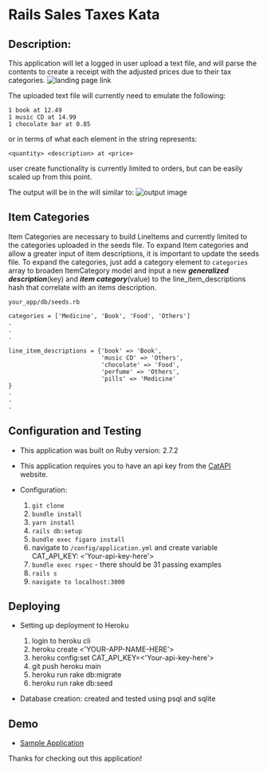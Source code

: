 # Rails Sales Taxes Kata
## Description:
This application will let a logged in user upload a text file, and will parse the contents to create a receipt with the adjusted prices due to their tax categories.
![landing page link](https://user-images.githubusercontent.com/68167430/128925230-dc50d85b-5047-47fd-86c5-339ab2108733.png)


The uploaded text file will currently need to emulate the following:
```
1 book at 12.49
1 music CD at 14.99
1 chocolate bar at 0.85
```
or in terms of what each element in the string represents:
```
<quantity> <description> at <price>
```
user create functionality is currently limited to orders, but can be easily scaled up from this point.

The output will be in the will similar to:
![output image](https://user-images.githubusercontent.com/68167430/129260301-eef07e34-8277-4090-9ffc-a4c2f01b9c5f.png)


## Item Categories
Item Categories are necessary to build LineItems and currently limited to the categories uploaded in the seeds file. To expand Item categories and allow a greater input of item descriptions, it is important to update the seeds file. To expand the categories, just add a category element to `categories` array to broaden ItemCategory model and input a new ***generalized description***(key) and ***item category***(value) to the line_item_descriptions hash that correlate with an items description.

`your_app/db/seeds.rb`
```
categories = ['Medicine', 'Book', 'Food', 'Others']
.
.
.

line_item_descriptions = {'book' => 'Book',
                          'music CD' => 'Others',
                          'chocolate' => 'Food',
                          'perfume' => 'Others',
                          'pills' => 'Medicine'
}
.
.
.
```
## Configuration and Testing
* This application was built on Ruby version: 2.7.2
* This application requires you to have an api key from the [CatAPI](https://thecatapi.com/) website.

* Configuration:
  1. `git clone`
  2. `bundle install`
  3. `yarn install`
  4. `rails db:setup`
  5. `bundle exec figaro install`
  6. navigate to `/config/application.yml` and create variable CAT_API_KEY: <'Your-api-key-here'>
  7. `bundle exec rspec` - there should be 31 passing examples
  8. `rails s`
  9. `navigate to localhost:3000`
## Deploying

* Setting up deployment to Heroku
  1. login to heroku cli
  2. heroku create <'YOUR-APP-NAME-HERE'>
  3. heroku config:set CAT_API_KEY=<'Your-api-key-here'>
  4. git push heroku main
  5. heroku run rake db:migrate
  6. heroku run rake db:seed

* Database creation: created and tested using psql and sqlite
## Demo

* [Sample Application](https://sample-basker-reader.herokuapp.com/)

Thanks for checking out this application!
